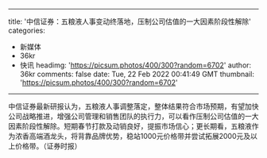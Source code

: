 
---
title: '中信证券：五粮液人事变动终落地，压制公司估值的一大因素阶段性解除'
categories: 
 - 新媒体
 - 36kr
 - 快讯
headimg: 'https://picsum.photos/400/300?random=6702'
author: 36kr
comments: false
date: Tue, 22 Feb 2022 00:41:49 GMT
thumbnail: 'https://picsum.photos/400/300?random=6702'
---

<div>   
中信证券最新研报认为，五粮液人事调整落定，整体结果符合市场预期，有望加快公司战略推进，增强公司管理和销售团队的执行力，可以看作压制公司估值的一大因素阶段性解除。短期春节打款及动销良好，提振市场信心；更长期看，五粮液作为浓香高端酒龙头，将背靠品牌优势，稳站1000元价格带并尝试拓展2000元及以上价格带。（证券时报）  
</div>
            